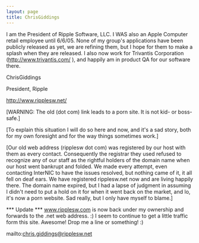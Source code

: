 ```yaml
---
layout: page
title: ChrisGiddings
---
```




I am the President of Ripple Software, LLC.  I WAS also an Apple Computer retail employee until 6/6/05.  None of my group's applications have been publicly released as yet, we are refining them, but I hope for them to make a splash when they are released. I also now work for Trivantis Corporation (http://www.trivantis.com/ ), and happily am in product QA for our software there.



ChrisGiddings


President, Ripple

http://www.ripplesw.net/


[WARNING: The old (dot com) link leads to a porn site. It is not kid- or boss-safe.]

[To explain this situation I will do so here and now, and it's a sad story, both for my own foresight and for the way things sometimes work.]


[Our old web address (ripplesw dot com) was registered by our host with them as every contact.  Consequently the registrar they used refused to recognize any of our staff as the rightful holders of the domain name when our host went bankrupt and folded.  We made every attempt, even contacting InterNIC to have the issues resolved, but nothing came of it, it all fell on deaf ears.  We have registered ripplesw.net now and are living happily there.  The domain name expired, but I had a lapse of judgment in assuming I didn't need to put a hold on it for when it went back on the market, and lo, it's now a porn website.  Sad really, but I only have myself to blame.]


*** Update ***
www.ripplesw.com is now back under my ownership and forwards to the .net web address. :) I seem to continue to get a little traffic form this site. Awesome! Drop me a line or something! :)


mailto:chris.giddings@ripplesw.net

